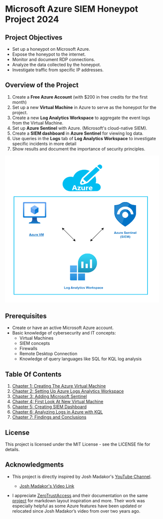 # Microsoft Azure SIEM Honeypot Project 2024

## Project Objectives

- Set up a honeypot on Microsoft Azure.
- Expose the honeypot to the internet.
- Monitor and document RDP connections.
- Analyze the data collected by the honeypot.
- Investigate traffic from specific IP addresses.

## Overview of the Project

 1. Create a **Free Azure Account** (with $200 in free credits for the first month)
 2. Set up a new **Virtual Machine** in Azure to serve as the honeypot for the project.
 3. Create a new **Log Analytics Workspace** to aggregate the event logs from the Virtual Machine.
 4. Set up **Azure Sentinel** with Azure. (Microsoft's cloud-native SIEM).
 5. Create a **SIEM dashboard** in **Azure Sentinel** for viewing log data.
 6. Use queries in the **Logs** tab of **Log Analytics Workspace** to investigate specific incidents in more detail
 7. Show results and document the importance of security principles.

<img src="https://raw.githubusercontent.com/skghprofile/Microsoft-Azure-SIEM-Project/main/images/AzureVMOverview.PNG" alt="Project Overview Diagram" width="600">

## Prerequisites

- Create or have an active Microsoft Azure account.
- Basic knowledge of cybersecurity and IT concepts:
  -  Virtual Machines
  -  SIEM concepts
  -  Firewalls
  -  Remote Desktop Connection
  -  Knowledge of query languages like SQL for KQL log analysis

## Table Of Contents

1. [Chapter 1: Creating The Azure Virtual Machine](https://github.com/skghprofile/Microsoft-Azure-SIEM-Project/blob/main/chapters/Chapter1_CreatingVM.md)
2. [Chapter 2: Setting Up Azure Logs Analytics Workspace](https://github.com/skghprofile/Microsoft-Azure-SIEM-Project/blob/main/chapters/Chapter2_SetupLAW.md)
3. [Chapter 3: Adding Microsoft Sentinel](https://github.com/skghprofile/Microsoft-Azure-SIEM-Project/blob/main/chapters/Chapter3_AddingMSSentinel.md)
4. [Chapter 4: First Look At New Virtual Machine](https://github.com/skghprofile/Microsoft-Azure-SIEM-Project/blob/main/chapters/Chapter4_ConnectingToVM.md)
5. [Chapter 5: Creating SIEM Dashboard](https://github.com/skghprofile/Microsoft-Azure-SIEM-Project/blob/main/chapters/Chapter5_CreatingSIEMDashboard.md)
6. [Chapter 6: Analyzing Logs in Azure with KQL](https://github.com/skghprofile/Microsoft-Azure-SIEM-Project/blob/main/chapters/Chapter6_AnalyzingLogs.md)
7. [Chapter 7: Findings and Conclusions](https://github.com/skghprofile/Microsoft-Azure-SIEM-Project/blob/main/chapters/Chapter7_FindingsConclusions.md)

## License

This project is licensed under the MIT License - see the LICENSE file for details.

## Acknowledgments

- This project is directly inspired by Josh Madakor's [YouTube Channel](https://www.youtube.com/@JoshMadakor).
  - [Josh Madakor's Video Link](https://www.youtube.com/watch?v=RoZeVbbZ0o0)

- I appreciate [ZeroTrustAccess](https://github.com/ZeroTrustAccess) and their documentation on the same [project](https://github.com/ZeroTrustAccess/Honeypot/blob/main/README.md) for markdown layout inspiration and more. Their work was especially helpful as some Azure features have been updated or relocated since Josh Madakor’s video from over two years ago.
